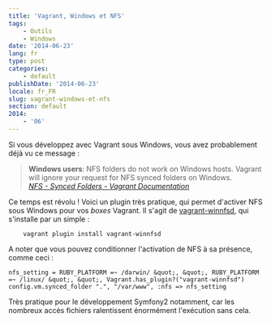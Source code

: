 ```yaml
---
title: 'Vagrant, Windows et NFS'
tags:
    - Outils
    - Windows
date: '2014-06-23'
lang: fr
type: post
categories:
    - default
publishDate: '2014-06-23'
locale: fr_FR
slug: vagrant-windows-et-nfs
section: default
2014:
    - '06'
---
```


Si vous développez avec Vagrant sous Windows, vous avez probablement déjà vu ce message&nbsp;:

> **Windows users**: NFS folders do not work on Windows hosts. Vagrant will ignore your request for NFS synced folders on Windows.  
>   <cite>[NFS - Synced Folders - Vagrant Documentation](https://docs.vagrantup.com/v2/synced-folders/nfs.html "NFS - Synced Folders - Vagrant Documentation")</cite>

Ce temps est révolu ! Voici un plugin très pratique, qui permet d'activer NFS sous Windows pour vos _boxes_ Vagrant. Il s'agit de [vagrant-winnfsd](https://github.com/GM-Alex/vagrant-winnfsd "Dépôt GitHub du plugin vagrant-winnfsd"), qui s'installe par un simple&nbsp;:

```
    vagrant plugin install vagrant-winnfsd
```

A noter que vous pouvez conditionner l'activation de NFS à sa présence, comme ceci&nbsp;:

```
nfs_setting = RUBY_PLATFORM =~ /darwin/ &quot;, &quot;, RUBY_PLATFORM =~ /linux/ &quot;, &quot;, Vagrant.has_plugin?("vagrant-winnfsd")
config.vm.synced_folder ".", "/var/www", :nfs => nfs_setting
```

Très pratique pour le développement Symfony2 notamment, car les nombreux accès fichiers ralentissent énormément l'exécution sans cela.
